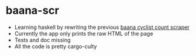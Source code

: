 # baana-scr

* Learning haskell by rewriting the previous [baana cyclist count scraper](https://github.com/paasim/cycling_scripts)
* Currently the app only prints the raw HTML of the page
* Tests and doc missing
* All the code is pretty cargo-culty
